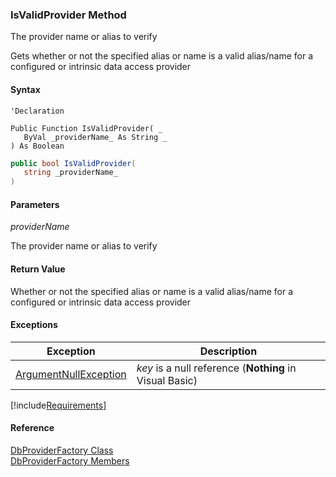 ﻿### IsValidProvider Method

The provider name or alias to verify

Gets whether or not the specified alias or name is a valid alias/name for a configured or intrinsic data access provider

#### Syntax

```vbnet
'Declaration

Public Function IsValidProvider( _
   ByVal _providerName_ As String _
) As Boolean
```

```csharp
public bool IsValidProvider( 
   string _providerName_
)
```

#### Parameters

_providerName_

The provider name or alias to verify

#### Return Value

Whether or not the specified alias or name is a valid alias/name for a configured or intrinsic data access provider

#### Exceptions

| Exception | Description |
| --- | --- |
| [ArgumentNullException](ms-help://MS.NETFrameworkSDKv1.1/cpref/html/frlrfsystemargumentnullexceptionclasstopic.htm) | _key_ is a null reference (**Nothing** in Visual Basic) |


[!include[Requirements](../partials/requirements.md)]

#### Reference

[DbProviderFactory Class](FChoice.Common~FChoice.Common.Data.DbProviderFactory.md)  
[DbProviderFactory Members](FChoice.Common~FChoice.Common.Data.DbProviderFactory_members.md)